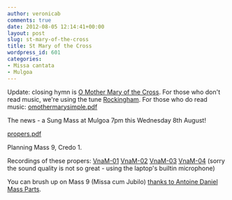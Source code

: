 ```yaml
---
author: veronicab
comments: true
date: 2012-08-05 12:14:41+00:00
layout: post
slug: st-mary-of-the-cross
title: St Mary of the Cross
wordpress_id: 601
categories:
- Missa cantata
- Mulgoa
---
```


Update: closing hymn is [O Mother Mary of the Cross](http://hymni.wordpress.com/2011/07/21/hymn-to-saint-mary-of-the-cross/).  For those who don't read music, we're using the tune [Rockingham](http://www.smallchurchmusic2.com/index.php?KeyWordType=Tune&KeyWordData=Rockingham).  For those who do read music: [omothermarysimple.pdf](http://repleatur.net/wp-content/uploads/2012/08/omothermarysimple.pdf)

The news - a Sung Mass at Mulgoa 7pm this Wednesday 8th August!

[propers.pdf](http://repleatur.net/wp-content/uploads/2012/08/propers3.pdf)

Planning Mass 9, Credo 1.

Recordings of these propers:
[VnaM-01](http://repleatur.net/wp-content/uploads/2012/08/VnaM-01.mp3)
[VnaM-02](http://repleatur.net/wp-content/uploads/2012/08/VnaM-02.mp3)
[VnaM-03](http://repleatur.net/wp-content/uploads/2012/08/VnaM-03.mp3)
[VnaM-04](http://repleatur.net/wp-content/uploads/2012/08/VnaM-04.mp3)
(sorry the sound quality is not so great - using the laptop's builtin microphone)

You can brush up on Mass 9 (Missa cum Jubilo) [thanks to Antoine Daniel Mass Parts](http://www.antoinedanielmass.org/kyriale/IX/).
